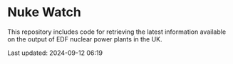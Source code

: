# Nuke Watch

This repository includes code for retrieving the latest information available on the output of EDF nuclear power plants in the UK.

Last updated: 2024-09-12 06:19